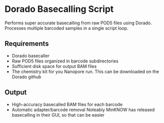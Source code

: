 # Dorado Basecalling Script

Performs super accurate basecalling from raw POD5 files using Dorado. Processes multiple barcoded samples in a single script loop.

## Requirements
- Dorado basecaller
- Raw POD5 files organized in barcode subdirectories
- Sufficient disk space for output BAM files
- The chemistry kit for you Nanopore run. This can be downloaded on the Dorado github

## Output
- High-accuracy basecalled BAM files for each barcode
- Automatic adapter/barcode removal
Noteably MinKNOW has released basecalling in their GUI, so that can be easier